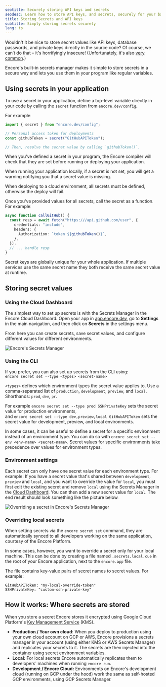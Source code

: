 ```yaml
---
seotitle: Securely storing API keys and secrets
seodesc: Learn how to store API keys, and secrets, securely for your backend application. Encore's built in vault makes it simple to keep your app secure.
title: Storing Secrets and API keys
subtitle: Simply storing secrets securely
lang: ts
---
```


Wouldn't it be nice to store secret values like API keys, database passwords, and private keys directly in the source code?
Of course, we can’t do that &ndash; it's horrifyingly insecure!
(Unfortunately, it's also [very common](https://www.ndss-symposium.org/ndss-paper/how-bad-can-it-git-characterizing-secret-leakage-in-public-github-repositories/).)

Encore's built-in secrets manager makes it simple to store secrets in a secure way and lets you use them in your program like regular variables.

## Using secrets in your application

To use a secret in your application, define a top-level variable directly in your code by calling the `secret` function from `encore.dev/config`.

For example:

```ts
import { secret } from "encore.dev/config";

// Personal access token for deployments
const githubToken = secret("GitHubAPIToken");

// Then, resolve the secret value by calling `githubToken()`.
```

When you've defined a secret in your program, the Encore compiler will check that they are set before running or deploying your application.

When running your application locally, if a secret is not set, you will get a warning notifying you that a secret value is missing.

When deploying to a cloud environment, all secrets must be defined, otherwise the deploy will fail.

Once you've provided values for all secrets, call the secret as a function.
For example:

```ts
async function callGitHub() {
  const resp = await fetch("https:///api.github.com/user", {
    credentials: "include",
    headers: {
      Authorization: `token ${githubToken()}`,
    },
  });
  // ... handle resp
}
```

<Callout type="info">

Secret keys are globally unique for your whole application. If multiple services use the same secret name they both receive the same secret value at runtime.

</Callout>

## Storing secret values

### Using the Cloud Dashboard

The simplest way to set up secrets is with the Secrets Manager in the Encore Cloud Dashboard. Open your app in [app.encore.dev](https://app.encore.dev), go to **Settings** in the main navigation, and then click on **Secrets** in the settings menu.

From here you can create secrets, save secret values, and configure different values for different environments.

<img src="/assets/docs/secrets.png" title="Encore's Secrets Manager"/>

### Using the CLI

If you prefer, you can also set up secrets from the CLI using:<br/> `encore secret set --type <types> <secret-name>`

`<types>` defines which environment types the secret value applies to. Use a comma-separated list of `production`, `development`, `preview`, and `local`. Shorthands: `prod`, `dev`, `pr`.

For example `encore secret set --type prod SSHPrivateKey` sets the secret value for production environments,<br/> and `encore secret set --type dev,preview,local GitHubAPIToken` sets the secret value for development, preview, and local environments.

In some cases, it can be useful to define a secret for a specific environment instead of an environment type.
You can do so with `encore secret set --env <env-name> <secret-name>`. Secret values for specific environments
take precedence over values for environment types.

### Environment settings

Each secret can only have one secret value for each environment type. For example: If you have a secret value that's shared between `development`, `preview` and `local`, and you want to override the value for `local`, you must first edit the existing secret and remove `local` using the Secrets Manager in the [Cloud Dashboard](https://app.encore.dev). You can then add a new secret value for `local`. The end result should look something like the picture below.

<img src="/assets/docs/secretoverride.png" title="Overriding a secret in Encore's Secrets Manager"/>

### Overriding local secrets

When setting secrets via the `encore secret set` command, they are automatically synced to all developers
working on the same application, courtesy of the Encore Platform.

In some cases, however, you want to override a secret only for your local machine.
This can be done by creating a file named `.secrets.local.cue` in the root of your Encore application,
next to the `encore.app` file.

The file contains key-value pairs of secret names to secret values. For example:

```cue
GitHubAPIToken: "my-local-override-token"
SSHPrivateKey: "custom-ssh-private-key"
```

## How it works: Where secrets are stored

When you store a secret Encore stores it encrypted using Google Cloud Platform's [Key Management Service](https://cloud.google.com/security-key-management) (KMS).

- **Production / Your own cloud:** When you deploy to production using your own cloud account on GCP or AWS, Encore provisions a secrets manager in your account (using either KMS or AWS Secrets Manager) and replicates your secrets to it. The secrets are then injected into the container using secret environment variables.
- **Local:** For local secrets Encore automatically replicates them to developers' machines when running `encore run`.
- **Development / Encore Cloud:** Environments on Encore's development cloud (running on GCP under the hood) work the same as self-hosted GCP environments, using GCP Secrets Manager.
